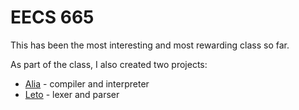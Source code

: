 # EECS 665

This has been the most interesting and most rewarding class so far.

As part of the class, I also created two projects:

- [Alia](https://github.com/maxxxxxdlp/alia) - compiler and interpreter
- [Leto](https://github.com/maxxxxxdlp/leto) - lexer and parser